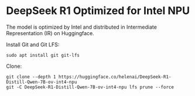 # DeepSeek R1 Optimized for Intel NPU

The model is optimized by Intel and distributed in Intermediate Representation (IR) on Huggingface.

Install Git and Git LFS:
```
sudo apt install git git-lfs
```

Clone:
```
git clone --depth 1 https://huggingface.co/helenai/DeepSeek-R1-Distill-Qwen-7B-ov-int4-npu
git -C DeepSeek-R1-Distill-Qwen-7B-ov-int4-npu lfs prune --force
```